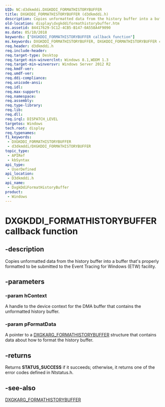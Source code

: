 ```yaml
---
UID: NC:d3dkmddi.DXGKDDI_FORMATHISTORYBUFFER
title: DXGKDDI_FORMATHISTORYBUFFER (d3dkmddi.h)
description: Copies unformatted data from the history buffer into a buffer that's properly formatted to be submitted to the Event Tracing for Windows (ETW) facility.
old-location: display\dxgkddiformathistorybuffer.htm
ms.assetid: 84417629-5C12-4CB5-B147-0A558A4F9090
ms.date: 05/10/2018
keywords: ["DXGKDDI_FORMATHISTORYBUFFER callback function"]
ms.keywords: DXGKDDI_FORMATHISTORYBUFFER, DXGKDDI_FORMATHISTORYBUFFER callback, DxgkDdiFormatHistoryBuffer, DxgkDdiFormatHistoryBuffer callback function [Display Devices], d3dkmddi/DxgkDdiFormatHistoryBuffer, display.dxgkddiformathistorybuffer
req.header: d3dkmddi.h
req.include-header: 
req.target-type: Desktop
req.target-min-winverclnt: Windows 8.1,WDDM 1.3
req.target-min-winversvr: Windows Server 2012 R2
req.kmdf-ver: 
req.umdf-ver: 
req.ddi-compliance: 
req.unicode-ansi: 
req.idl: 
req.max-support: 
req.namespace: 
req.assembly: 
req.type-library: 
req.lib: 
req.dll: 
req.irql: DISPATCH_LEVEL
targetos: Windows
tech.root: display
req.typenames: 
f1_keywords:
 - DXGKDDI_FORMATHISTORYBUFFER
 - d3dkmddi/DXGKDDI_FORMATHISTORYBUFFER
topic_type:
 - APIRef
 - kbSyntax
api_type:
 - UserDefined
api_location:
 - D3dkmddi.h
api_name:
 - DxgkDdiFormatHistoryBuffer
product:
 - Windows
---
```


# DXGKDDI_FORMATHISTORYBUFFER callback function


## -description

 Copies unformatted data from the history buffer into a buffer that's properly formatted to be submitted to the Event Tracing for Windows (ETW) facility.

## -parameters

### -param hContext

A handle to the device context for the DMA buffer that contains the unformatted history buffer.

### -param pFormatData

A pointer to a <a href="https://docs.microsoft.com/windows-hardware/drivers/ddi/d3dkmddi/ns-d3dkmddi-_dxgkarg_formathistorybuffer">DXGKARG_FORMATHISTORYBUFFER</a> structure that contains data about how to format the history buffer.

## -returns

Returns <b>STATUS_SUCCESS</b> if it succeeds; otherwise, it returns one of the error codes defined in Ntstatus.h.

## -see-also

<a href="https://docs.microsoft.com/windows-hardware/drivers/ddi/d3dkmddi/ns-d3dkmddi-_dxgkarg_formathistorybuffer">DXGKARG_FORMATHISTORYBUFFER</a>

